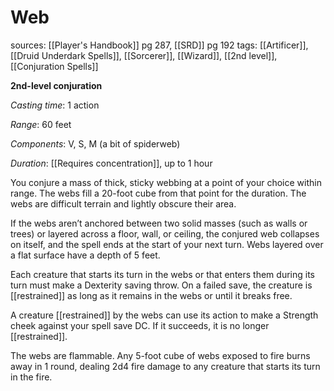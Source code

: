 # Web
sources: [[Player's Handbook]] pg 287, [[SRD]] pg 192
tags: [[Artificer]], [[Druid Underdark Spells]], [[Sorcerer]], [[Wizard]], [[2nd level]], [[Conjuration Spells]]

**2nd-level conjuration**

*Casting time*: 1 action

*Range*: 60 feet

*Components*: V, S, M (a bit of spiderweb)

*Duration*: [[Requires concentration]], up to 1 hour

You conjure a mass of thick, sticky webbing at a point of your choice within range. The webs fill a 20-foot cube from that point for the duration. The webs are difficult terrain and lightly obscure their area.

If the webs aren’t anchored between two solid masses (such as walls or trees) or layered across a floor, wall, or ceiling, the conjured web collapses on itself, and the spell ends at the start of your next turn. Webs layered over a flat surface have a depth of 5 feet.

Each creature that starts its turn in the webs or that enters them during its turn must make a Dexterity saving throw. On a failed save, the creature is [[restrained]] as long as it remains in the webs or until it breaks free.

A creature [[restrained]] by the webs can use its action to make a Strength cheek against your spell save DC. If it succeeds, it is no longer [[restrained]].

The webs are flammable. Any 5-foot cube of webs exposed to fire burns away in 1 round, dealing 2d4 fire damage to any creature that starts its turn in the fire.
